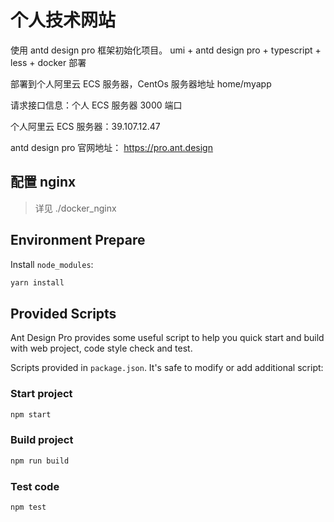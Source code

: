 # 个人技术网站

使用 antd design pro 框架初始化项目。 umi + antd design pro + typescript + less + docker 部署

部署到个人阿里云 ECS 服务器，CentOs 服务器地址 home/myapp

请求接口信息：个人 ECS 服务器 3000 端口

个人阿里云 ECS 服务器：39.107.12.47

antd design pro 官网地址： https://pro.ant.design

## 配置 nginx

> 详见 ./docker_nginx

## Environment Prepare

Install `node_modules`:

```bash
yarn install
```

## Provided Scripts

Ant Design Pro provides some useful script to help you quick start and build with web project, code style check and test.

Scripts provided in `package.json`. It's safe to modify or add additional script:

### Start project

```bash
npm start
```

### Build project

```bash
npm run build
```

### Test code

```bash
npm test
```
